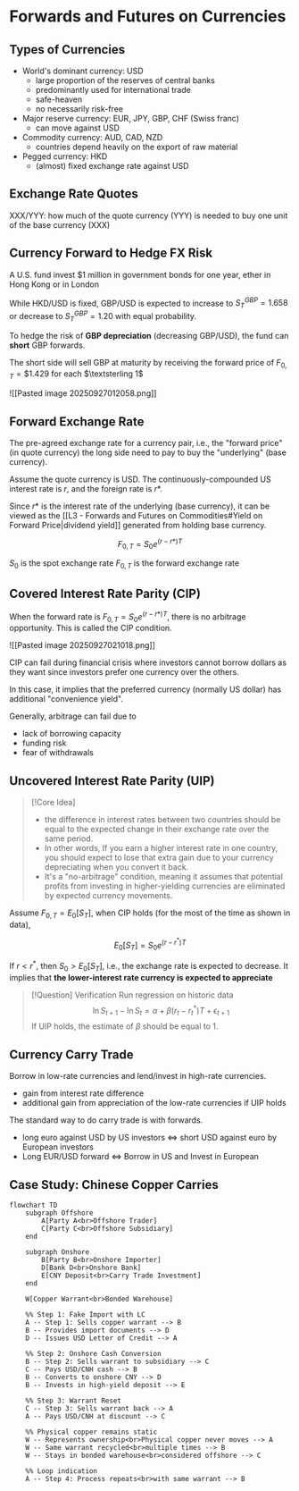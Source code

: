 # Forwards and Futures on Currencies
## Types of Currencies
- World's dominant currency: USD
	- large proportion of the reserves of central banks
	- predominantly used for international trade
	- safe-heaven
	- no necessarily risk-free
- Major reserve currency: EUR, JPY, GBP, CHF (Swiss franc)
	- can move against USD
- Commodity currency: AUD, CAD, NZD
	- countries depend heavily on the export of raw material
- Pegged currency: HKD
	- (almost) fixed exchange rate against USD

## Exchange Rate Quotes
XXX/YYY: how much of the quote currency (YYY) is needed to buy one unit of the base currency (XXX)

## Currency Forward to Hedge FX Risk
A U.S. fund invest \$1 million in government bonds for one year, ether in Hong Kong or in London

While HKD/USD is fixed, GBP/USD is expected to increase to $S_{T}^{GBP}=1.658$ or decrease to $S_{T}^{GBP}=1.20$ with equal probability.

To hedge the risk of **GBP depreciation** (decreasing GBP/USD), the fund can **short** GBP forwards.

The short side will sell GBP at maturity by receiving the forward price of $F_{0,T}=\$1.429$ for each $\textsterling 1$

![[Pasted image 20250927012058.png]]

## Forward Exchange Rate
The pre-agreed exchange rate for a currency pair, i.e., the "forward price" (in quote currency) the long side need to pay to buy the "underlying" (base currency).

Assume the quote currency is USD. The continuously-compounded US interest rate is $r$, and the foreign rate is $r*$.

Since $r*$ is the interest rate of the underlying (base currency), it can be viewed as the [[L3 - Forwards and Futures on Commodities#Yield on Forward Price|dividend yield]] generated from holding base currency.

$$F_{0,T}=S_{0}e^{(r-r*)T}$$

$S_{0}$ is the spot exchange rate
$F_{0,T}$ is the forward exchange rate

## Covered Interest Rate Parity (CIP)
When the forward rate is $F_{0,T}=S_{0}e^{(r-r*)T}$, there is no arbitrage opportunity. This is called the CIP condition.

![[Pasted image 20250927021018.png]]

CIP can fail during financial crisis where investors cannot borrow dollars as they want since investors prefer one currency over the others.

In this case, it implies that the preferred currency (normally US dollar) has additional "convenience yield".

Generally, arbitrage can fail due to

- lack of borrowing capacity
- funding risk
- fear of withdrawals

## Uncovered Interest Rate Parity (UIP)
>[!Core Idea]
>
>- the difference in interest rates between two countries should be equal to the expected change in their exchange rate over the same period.
>- In other words, If you earn a higher interest rate in one country, you should expect to lose that extra gain due to your currency depreciating when you convert it back.
>- It's a "no-arbitrage" condition, meaning it assumes that potential profits from investing in higher-yielding currencies are eliminated by expected currency movements.

Assume $F_{0,T}=E_{0}[S_{T}]$, when CIP holds (for the most of the time as shown in data),

$$E_{0}[S_{T}]=S_{0}e^{(r-r^*)T}$$

If $r<r^*$, then $S_{0}>E_{0}[S_{T}]$, i.e., the exchange rate is expected to decrease. It implies that **the lower-interest rate currency is expected to appreciate**

>[!Question] Verification
> Run regression on historic data $$\ln S_{t+1}-\ln S_{t}=\alpha+\beta(r_{t}-r_{t}^*)T+\epsilon_{t+1}$$ If UIP holds, the estimate of $\beta$ should be equal to 1.

## Currency Carry Trade
Borrow in low-rate currencies and lend/invest in high-rate currencies.

- gain from interest rate difference
- additional gain from appreciation of the low-rate currencies if UIP holds

The standard way to do carry trade is with forwards.

- long euro against USD by US investors $\iff$ short USD against euro by European investors
- Long EUR/USD forward  $\iff$ Borrow in US and Invest in European

## Case Study: Chinese Copper Carries
```mermaid
flowchart TD
    subgraph Offshore
        A[Party A<br>Offshore Trader]
        C[Party C<br>Offshore Subsidiary]
    end

    subgraph Onshore
        B[Party B<br>Onshore Importer]
        D[Bank D<br>Onshore Bank]
        E[CNY Deposit<br>Carry Trade Investment]
    end

    W[Copper Warrant<br>Bonded Warehouse]

    %% Step 1: Fake Import with LC
    A -- Step 1: Sells copper warrant --> B
    B -- Provides import documents --> D
    D -- Issues USD Letter of Credit --> A

    %% Step 2: Onshore Cash Conversion
    B -- Step 2: Sells warrant to subsidiary --> C
    C -- Pays USD/CNH cash --> B
    B -- Converts to onshore CNY --> D
    B -- Invests in high-yield deposit --> E

    %% Step 3: Warrant Reset
    C -- Step 3: Sells warrant back --> A
    A -- Pays USD/CNH at discount --> C

    %% Physical copper remains static
    W -- Represents ownership<br>Physical copper never moves --> A
    W -- Same warrant recycled<br>multiple times --> B
    W -- Stays in bonded warehouse<br>considered offshore --> C

    %% Loop indication
    A -- Step 4: Process repeats<br>with same warrant --> B
```